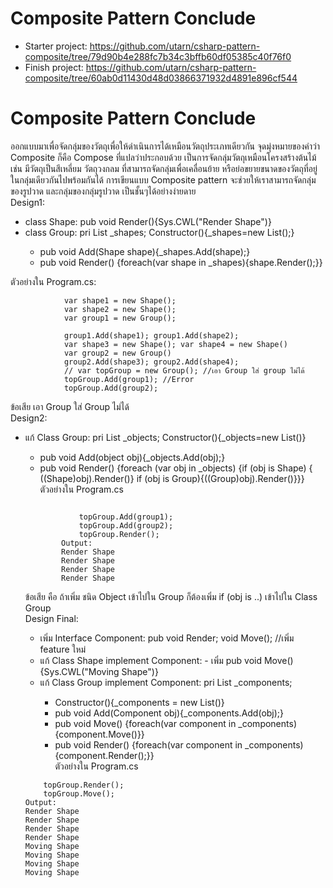 # Composite Pattern Conclude
- Starter project: https://github.com/utarn/csharp-pattern-composite/tree/79d90b4e288fc7b34c3bffb60df05385c40f76f0
- Finish project: https://github.com/utarn/csharp-pattern-composite/tree/60ab0d11430d48d03866371932d4891e896cf544

# Composite Pattern Conclude
ออกแบบมาเพื่อจัดกลุ่มของวัตถุเพื่อให้ดำเนินการได้เหมือนวัตถุประเภทเดียวกัน 
จุดมุ่งหมายของคำว่า Composite ก็คือ Compose ที่แปลว่าประกอบด้วย 
เป็นการจัดกลุ่มวัตถุเหมือนโครงสร้างต้นไม้ เช่น มีวัตถุเป็นสีเหลี่ยม วัตถุวงกลม 
ที่สามารถจัดกลุ่มเพื่อเคลื่อนย้าย หรือย่อขยายขนาดของวัตถุที่อยู่ในกลุ่มเดียวกันไปพร้อมกันได้ 
การเขียนแบบ Composite pattern จะช่วยให้เราสามารถจัดกลุ่มของรูปวาด 
และกลุ่มของกลุ่มรูปวาด เป็นชั้นๆได้อย่างง่ายดาย <br>
Design1:
- class Shape: pub void Render(){Sys.CWL("Render Shape")}
- class Group: pri List<Shape> _shapes; Constructor(){_shapes=new List<Shape>();}
	- pub void Add(Shape shape){_shapes.Add(shape);}
	- pub void Render() {foreach(var shape in _shapes){shape.Render();}}
	
ตัวอย่างใน Program.cs:
```
            var shape1 = new Shape();
            var shape2 = new Shape();
            var group1 = new Group();

			group1.Add(shape1); group1.Add(shape2);
			var shape3 = new Shape(); var shape4 = new Shape()
			var group2 = new Group()
			group2.Add(shape3); group2.Add(shape4);
            // var topGroup = new Group(); //เอา Group ใส่ group ไม่ได้
            topGroup.Add(group1); //Error
            topGroup.Add(group2);
```
ข้อเสีย เอา Group ใส่ Group ไม่ได้<br>
Design2:
- แก้ Class Group: pri List<object> _objects; Constructor(){_objects=new List<object>()}
	- pub void Add(object obj){_objects.Add(obj);}
	- pub void Render() {foreach (var obj in _objects) {if (obj is Shape) {
		((Shape)obj).Render()} if (obj is Group){((Group)obj).Render()}}}
<br>ตัวอย่างใน Program.cs
``` //บรรทัดก่อนหน้าเหมือนเดิม var shape.. group..
			
            topGroup.Add(group1);
            topGroup.Add(group2);
			topGroup.Render();
		Output:
		Render Shape
		Render Shape
		Render Shape
		Render Shape
```
ข้อเสีย คือ ถ้าเพิ่ม ชนิด Object เข้าไปใน Group ก็ต้องเพิ่ม if (obj is ..) เข้าไปใน Class Group <br>
Design Final:
- เพิ่ม Interface Component: pub void Render; void Move(); //เพิ่ม feature ใหม่
- แก้ Class Shape implement Component: - เพิ่ม pub void Move(){Sys.CWL("Moving Shape")}
- แก้ Class Group implement Component: pri List<Component> _components;
	- Constructor(){_components = new List<Component>()}
	- pub void Add(Component obj){_components.Add(obj);}
	- pub void Move() {foreach(var component in _components){component.Move()}}
	- pub void Render() {foreach(var component in _components){component.Render();}}
<br>ตัวอย่างใน Program.cs
```	\\ทำเหมือนเดิม
    topGroup.Render();
    topGroup.Move();
Output:
Render Shape
Render Shape
Render Shape
Render Shape
Moving Shape
Moving Shape
Moving Shape
Moving Shape
```

